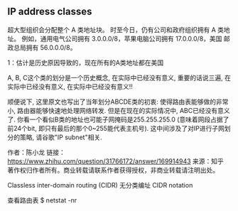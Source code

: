 ## IP address classes

超大型组织会分配整个 A 类地址块。 时至今日，仍有公司和政府组织拥有 A 类地址。 例如，通用电气公司拥有 
3.0.0.0/8，苹果电脑公司拥有 17.0.0.0/8，美国 邮政总局拥有 56.0.0.0/8。

1：估计是历史原因导致的，现在所有的A类地址都在美国


A, B, C这个类的划分是一个历史概念, 在实际中已经没有意义, 重要的话说三遍, 在实际中已经没有意义, 在实际中已经没有意义!!

顺便说下, 这里原文也写出了当年划分ABCDE类的初衷: 使得路由表能够做的非常小, 路由器能够快速地处理网络转发. 但是在现在的实际情况中, ABC已经没有意义了. 你看一个看似B类的地址也可能子网掩码是255.255.255.0 (意味着网段占据了前24个bit, 即只有最后的那个0~255能代表主机号). 这中间涉及了对IP进行子网划分的策略, 请谷歌"IP subnet"相关.

作者：陈小龙
链接：https://www.zhihu.com/question/31766172/answer/169914943
来源：知乎
著作权归作者所有。商业转载请联系作者获得授权，非商业转载请注明出处。

Classless inter-domain routing (CIDR)  无分类编址
CIDR notation

查看路由表
$ netstat -nr


